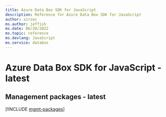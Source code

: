 ```yaml
---
title: Azure Data Box SDK for JavaScript
description: Reference for Azure Data Box SDK for JavaScript
author: xirzec
ms.author: jeffish
ms.date: 06/20/2022
ms.topic: reference
ms.devlang: JavaScript
ms.service: databox
---
```

# Azure Data Box SDK for JavaScript - latest
## Management packages - latest
[!INCLUDE [mgmt-packages](data-box-mgmt-index.md)]

